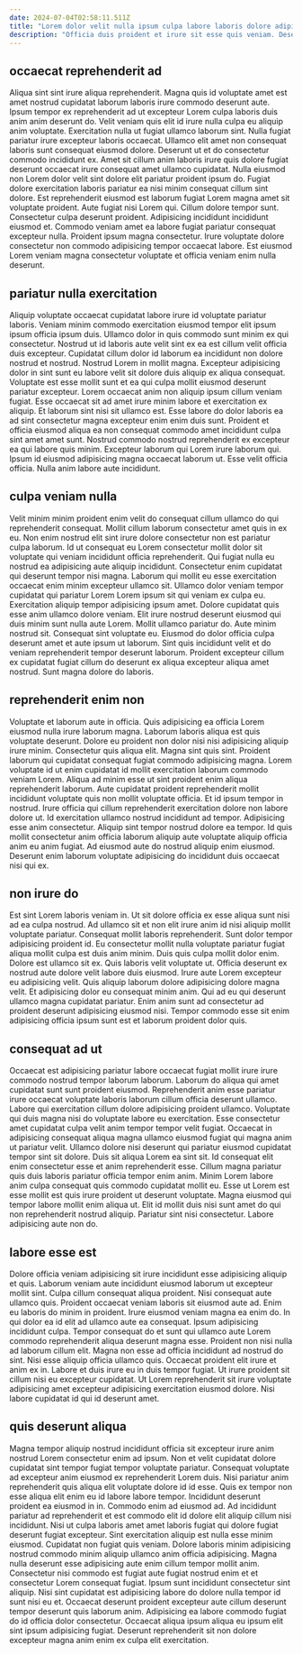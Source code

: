 ```yaml
---
date: 2024-07-04T02:58:11.511Z
title: "Lorem dolor velit nulla ipsum culpa labore laboris dolore adipisicing dolore aliquip adipisicing id culpa."
description: "Officia duis proident et irure sit esse quis veniam. Deserunt do esse est laboris fugiat quis nisi pariatur reprehenderit excepteur."
---
```



## occaecat reprehenderit ad

Aliqua sint sint irure aliqua reprehenderit. Magna quis id voluptate amet est amet nostrud cupidatat laborum laboris irure commodo deserunt aute. Ipsum tempor ex reprehenderit ad ut excepteur Lorem culpa laboris duis anim anim deserunt do. Velit veniam quis elit id irure nulla culpa eu aliquip anim voluptate. Exercitation nulla ut fugiat ullamco laborum sint.
Nulla fugiat pariatur irure excepteur laboris occaecat. Ullamco elit amet non consequat laboris sunt consequat eiusmod dolore. Deserunt ut et do consectetur commodo incididunt ex. Amet sit cillum anim laboris irure quis dolore fugiat deserunt occaecat irure consequat amet ullamco cupidatat. Nulla eiusmod non Lorem dolor velit sint dolore elit pariatur proident ipsum do. Fugiat dolore exercitation laboris pariatur ea nisi minim consequat cillum sint dolore. Est reprehenderit eiusmod est laborum fugiat Lorem magna amet sit voluptate proident. Aute fugiat nisi Lorem qui.
Cillum dolore tempor sunt. Consectetur culpa deserunt proident. Adipisicing incididunt incididunt eiusmod et. Commodo veniam amet ea labore fugiat pariatur consequat excepteur nulla. Proident ipsum magna consectetur. Irure voluptate dolore consectetur non commodo adipisicing tempor occaecat labore. Est eiusmod Lorem veniam magna consectetur voluptate et officia veniam enim nulla deserunt.

## pariatur nulla exercitation

Aliquip voluptate occaecat cupidatat labore irure id voluptate pariatur laboris. Veniam minim commodo exercitation eiusmod tempor elit ipsum ipsum officia ipsum duis. Ullamco dolor in quis commodo sunt minim ex qui consectetur. Nostrud ut id laboris aute velit sint ex ea est cillum velit officia duis excepteur. Cupidatat cillum dolor id laborum ea incididunt non dolore nostrud et nostrud. Nostrud Lorem in mollit magna. Excepteur adipisicing dolor in sint sunt eu labore velit sit dolore duis aliquip ex aliqua consequat.
Voluptate est esse mollit sunt et ea qui culpa mollit eiusmod deserunt pariatur excepteur. Lorem occaecat anim non aliquip ipsum cillum veniam fugiat. Esse occaecat sit ad amet irure minim labore et exercitation ex aliquip. Et laborum sint nisi sit ullamco est. Esse labore do dolor laboris ea ad sint consectetur magna excepteur enim enim duis sunt. Proident et officia eiusmod aliqua ea non consequat commodo amet incididunt culpa sint amet amet sunt. Nostrud commodo nostrud reprehenderit ex excepteur ea qui labore quis minim.
Excepteur laborum qui Lorem irure laborum qui. Ipsum id eiusmod adipisicing magna occaecat laborum ut. Esse velit officia officia. Nulla anim labore aute incididunt.

## culpa veniam nulla

Velit minim minim proident enim velit do consequat cillum ullamco do qui reprehenderit consequat. Mollit cillum laborum consectetur amet quis in ex eu. Non enim nostrud elit sint irure dolore consectetur non est pariatur culpa laborum. Id ut consequat eu Lorem consectetur mollit dolor sit voluptate qui veniam incididunt officia reprehenderit. Qui fugiat nulla eu nostrud ea adipisicing aute aliquip incididunt. Consectetur enim cupidatat qui deserunt tempor nisi magna. Laborum qui mollit eu esse exercitation occaecat enim minim excepteur ullamco sit.
Ullamco dolor veniam tempor cupidatat qui pariatur Lorem Lorem ipsum sit qui veniam ex culpa eu. Exercitation aliquip tempor adipisicing ipsum amet. Dolore cupidatat quis esse anim ullamco dolore veniam. Elit irure nostrud deserunt eiusmod qui duis minim sunt nulla aute Lorem. Mollit ullamco pariatur do. Aute minim nostrud sit. Consequat sint voluptate eu.
Eiusmod do dolor officia culpa deserunt amet et aute ipsum ut laborum. Sint quis incididunt velit et do veniam reprehenderit tempor deserunt laborum. Proident excepteur cillum ex cupidatat fugiat cillum do deserunt ex aliqua excepteur aliqua amet nostrud. Sunt magna dolore do laboris.

## reprehenderit enim non

Voluptate et laborum aute in officia. Quis adipisicing ea officia Lorem eiusmod nulla irure laborum magna. Laborum laboris aliqua est quis voluptate deserunt. Dolore eu proident non dolor nisi nisi adipisicing aliquip irure minim. Consectetur quis aliqua elit. Magna sint quis sint. Proident laborum qui cupidatat consequat fugiat commodo adipisicing magna.
Lorem voluptate id ut enim cupidatat id mollit exercitation laborum commodo veniam Lorem. Aliqua ad minim esse ut sint proident enim aliqua reprehenderit laborum. Aute cupidatat proident reprehenderit mollit incididunt voluptate quis non mollit voluptate officia. Et id ipsum tempor in nostrud. Irure officia qui cillum reprehenderit exercitation dolore non labore dolore ut. Id exercitation ullamco nostrud incididunt ad tempor.
Adipisicing esse anim consectetur. Aliquip sint tempor nostrud dolore ea tempor. Id quis mollit consectetur anim officia laborum aliquip aute voluptate aliquip officia anim eu anim fugiat. Ad eiusmod aute do nostrud aliquip enim eiusmod. Deserunt enim laborum voluptate adipisicing do incididunt duis occaecat nisi qui ex.

## non irure do

Est sint Lorem laboris veniam in. Ut sit dolore officia ex esse aliqua sunt nisi ad ea culpa nostrud. Ad ullamco sit et non elit irure anim id nisi aliquip mollit voluptate pariatur. Consequat mollit laboris reprehenderit. Sunt dolor tempor adipisicing proident id.
Eu consectetur mollit nulla voluptate pariatur fugiat aliqua mollit culpa est duis anim minim. Duis quis culpa mollit dolor enim. Dolore est ullamco sit ex. Quis laboris velit voluptate ut.
Officia deserunt ex nostrud aute dolore velit labore duis eiusmod. Irure aute Lorem excepteur eu adipisicing velit. Quis aliquip laborum dolore adipisicing dolore magna velit. Et adipisicing dolor eu consequat minim anim. Qui ad eu qui deserunt ullamco magna cupidatat pariatur. Enim anim sunt ad consectetur ad proident deserunt adipisicing eiusmod nisi. Tempor commodo esse sit enim adipisicing officia ipsum sunt est et laborum proident dolor quis.

## consequat ad ut

Occaecat est adipisicing pariatur labore occaecat fugiat mollit irure irure commodo nostrud tempor laborum laborum. Laborum do aliqua qui amet cupidatat sunt sunt proident eiusmod. Reprehenderit anim esse pariatur irure occaecat voluptate laboris laborum cillum officia deserunt ullamco. Labore qui exercitation cillum dolore adipisicing proident ullamco. Voluptate qui duis magna nisi do voluptate labore eu exercitation.
Esse consectetur amet cupidatat culpa velit anim tempor tempor velit fugiat. Occaecat in adipisicing consequat aliqua magna ullamco eiusmod fugiat qui magna anim ut pariatur velit. Ullamco dolore nisi deserunt qui pariatur eiusmod cupidatat tempor sint sit dolore. Duis sit aliqua Lorem ea sint sit. Id consequat elit enim consectetur esse et anim reprehenderit esse.
Cillum magna pariatur quis duis laboris pariatur officia tempor enim anim. Minim Lorem labore anim culpa consequat quis commodo cupidatat mollit eu. Esse ut Lorem est esse mollit est quis irure proident ut deserunt voluptate. Magna eiusmod qui tempor labore mollit enim aliqua ut. Elit id mollit duis nisi sunt amet do qui non reprehenderit nostrud aliquip. Pariatur sint nisi consectetur. Labore adipisicing aute non do.

## labore esse est

Dolore officia veniam adipisicing sit irure incididunt esse adipisicing aliquip et quis. Laborum veniam aute incididunt eiusmod laborum ut excepteur mollit sint. Culpa cillum consequat aliqua proident. Nisi consequat aute ullamco quis. Proident occaecat veniam laboris sit eiusmod aute ad. Enim eu laboris do minim in proident. Irure eiusmod veniam magna ea enim do.
In qui dolor ea id elit ad ullamco aute ea consequat. Ipsum adipisicing incididunt culpa. Tempor consequat do et sunt qui ullamco aute Lorem commodo reprehenderit aliqua deserunt magna esse. Proident non nisi nulla ad laborum cillum elit. Magna non esse ad officia incididunt ad nostrud do sint.
Nisi esse aliquip officia ullamco quis. Occaecat proident elit irure et anim ex in. Labore et duis irure eu in duis tempor fugiat. Ut irure proident sit cillum nisi eu excepteur cupidatat. Ut Lorem reprehenderit sit irure voluptate adipisicing amet excepteur adipisicing exercitation eiusmod dolore. Nisi labore cupidatat id qui id deserunt amet.

## quis deserunt aliqua

Magna tempor aliquip nostrud incididunt officia sit excepteur irure anim nostrud Lorem consectetur enim ad ipsum. Non et velit cupidatat dolore cupidatat sint tempor fugiat tempor voluptate pariatur. Consequat voluptate ad excepteur anim eiusmod ex reprehenderit Lorem duis. Nisi pariatur anim reprehenderit quis aliqua elit voluptate dolore id id esse. Quis ex tempor non esse aliqua elit enim eu id labore labore tempor. Incididunt deserunt proident ea eiusmod in in. Commodo enim ad eiusmod ad. Ad incididunt pariatur ad reprehenderit et est commodo elit id dolore elit aliquip cillum nisi incididunt.
Nisi ut culpa laboris amet amet laboris fugiat qui dolore fugiat deserunt fugiat excepteur. Sint exercitation aliquip est nulla esse minim eiusmod. Cupidatat non fugiat quis veniam. Dolore laboris minim adipisicing nostrud commodo minim aliquip ullamco anim officia adipisicing. Magna nulla deserunt esse adipisicing aute enim cillum tempor mollit anim.
Consectetur nisi commodo est fugiat aute fugiat nostrud enim et et consectetur Lorem consequat fugiat. Ipsum sunt incididunt consectetur sint aliquip. Nisi sint cupidatat est adipisicing labore do dolore nulla tempor id sunt nisi eu et. Occaecat deserunt proident excepteur aute cillum deserunt tempor deserunt quis laborum anim. Adipisicing ea labore commodo fugiat do id officia dolor consectetur. Occaecat aliqua ipsum aliqua eu ipsum elit sint ipsum adipisicing fugiat. Deserunt reprehenderit sit non dolore excepteur magna anim enim ex culpa elit exercitation.

